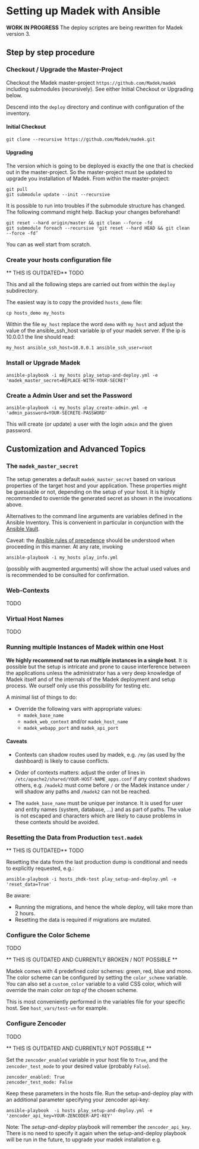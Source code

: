 Setting up Madek with Ansible
=============================

**WORK IN PROGRESS** The deploy scriptes are being rewritten for Madek version 3.

Step by step procedure
----------------------

### Checkout / Upgrade the Master-Project

Checkout the Madek master-project `https://github.com/Madek/madek` including
submodules (recursively). See either Initial Checkout or Upgrading below.

Descend into the `deploy` directory and continue with configuration of the
inventory.

#### Initial Checkout

    git clone --recursive https://github.com/Madek/madek.git

#### Upgrading

The version which is going to be deployed is exactly the one that is checked
out in the master-project. So the master-project must be updated to upgrade
you installation of Madek. From within the master-project:

    git pull
    git submodule update --init --recursive

It is possible to run into troubles if the submodule structure has changed. The
following command might help. Backup your changes beforehand!

    git reset --hard origin/master && git clean --force -fd
    git submodule foreach --recursive 'git reset --hard HEAD && git clean --force -fd’

You can as well start from scratch.


### Create your hosts configuration file

** THIS IS OUTDATED**
TODO

This and all the following steps are carried out from within the `deploy`
subdirectory.

The easiest way is to copy the provided `hosts_demo` file:

    cp hosts_demo my_hosts

Within the file `my_host` replace the word `demo` with `my_host` and adjust the
value of the ansible_ssh_host variable  ip of your madek server. If the ip is
10.0.0.1 the line should read:

    my_host ansible_ssh_host=10.0.0.1 ansible_ssh_user=root


### Install or Upgrade Madek

    ansible-playbook -i my_hosts play_setup-and-deploy.yml -e 'madek_master_secret=REPLACE-WITH-YOUR-SECRET'


### Create a Admin User and set the Password

    ansible-playbook -i my_hosts play_create-admin.yml -e 'admin_password=YOUR-SECRETE-PASSWORD'

This will create (or update) a user with the login `admin` and the given
password.


Customization and Advanced Topics
---------------------------------

### The `madek_master_secret`

The setup generates a default `madek_master_secret` based on various properties
of the target host and your application. These properties might be guessable or
not, depending on the setup of your host. It is highly recommended to override
the generated secret as shown in the invocations above.

Alternatives to the command line arguments are variables defined in the Ansible
Inventory. This is convenient in particular in conjunction with the [Ansible
Vault].

Caveat: the [Ansible rules of precedence] should be understood when proceeding
in this manner. At any rate, invoking

    ansible-playbook -i my_hosts play_info.yml

(possibly with augmented arguments) will show the actual used values and
is recommended to be consulted for confirmation.

  [Ansible rules of precedence]: http://docs.ansible.com/ansible/playbooks_variables.html#variable-precedence-where-should-i-put-a-variable
  [Ansible Vault]: http://docs.ansible.com/ansible/playbooks_vault.html




### Web-Contexts

TODO

### Virtual Host Names

TODO

### Running multiple Instances of Madek within one Host

**We highly recommend not to run multiple instances in a single host**.  It is
possible but the setup is intricate and prone to cause interference between the
applications unless the administrator has a very deep knowledge of Madek itself
and of the internals of the Madek deployment and setup process. We ourself only
use this possibility for testing etc.

A minimal list of things to do:

* Override the following vars with appropriate values:
    * `madek_base_name`
    * `madek_web_context` and/or `madek_host_name`
    * `madek_webapp_port` and `madek_api_port`

#### Caveats

* Contexts can shadow routes used by madek, e.g. `/my` (as used by
    the dashboard) is likely to cause conflicts.

* Order of contexts matters: adjust the order of lines in
    `/etc/apache2/shared/YOUR-HOST-NAME_apps.conf` if any context shadows
    others, e.g. `/madek2` must come before `/` or the Madek instance
    under `/` will shadow any paths and `/madek2` can not be reached.

* The `madek_base_name` must be unique per instance. It is used for user and
    entity names (system, database, ...) and as part of paths. The value is not
    escaped and characters which are likely to cause problems in these contexts
    should be avoided.


### Resetting the Data from Production `test.madek`

** THIS IS OUTDATED**
TODO


Resetting the data from the last production dump is conditional and needs to
explicitly requested, e.g.:

    ansible-playbook -i hosts_zhdk-test play_setup-and-deploy.yml -e 'reset_data=True'

Be aware:

* Running the migrations, and hence the whole deploy, will take more than 2 hours.
* Resetting the data is required if migrations are mutated.


### Configure the Color Scheme

TODO

** THIS IS OUTDATED AND CURRENTLY BROKEN / NOT POSSIBLE **


Madek comes with 4 predefined color schemes: green, red, blue and mono. The
color scheme can be configured by setting the `color_scheme` variable.
You can also set a `custom_color` variable to a valid CSS color, which will
override the main color *on top of* the chosen scheme.

This is most conveniently performed in the variables file for your specific host.
See `host_vars/test-vm` for example.


### Configure Zencoder

TODO

** THIS IS OUTDATED AND CURRENTLY NOT POSSIBLE **


Set the `zencoder_enabled` variable in your host file to `True`, and
the `zencoder_test_mode` to your desired value (probably `False`).

    zencoder_enabled: True
    zencoder_test_mode: False

Keep these parameters in the hosts file. Run the setup-and-deploy play
with an additional parameter specifying your zencoder api-key:

    ansible-playbook  -i hosts play_setup-and-deploy.yml -e 'zencoder_api_key=YOUR-ZENCODER-API-KEY'

Note: The *setup-and-deploy* playbook will remember the
`zencoder_api_key`. There is no need to specify it again when the
setup-and-deploy playbook will be run in the future, to upgrade your
madek installation e.g.
